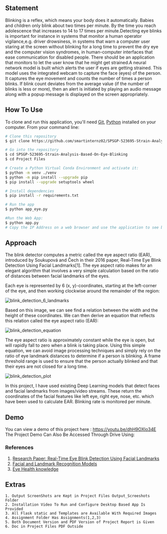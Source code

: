 ## Statement
Blinking is a reflex, which means your body does it automatically. Babies and children only blink about two times per minute. By the time you reach adolescence that increases to 14 to 17 times per minute.Detecting eye blinks is important for instance in systems that monitor a human operator vigilance,e.g. driver drowsiness, in systems that warn a computer user staring at the screen without blinking for a long time to prevent the dry eye and the computer vision syndromes, in human-computer interfaces that ease communication for disabled people. There should be an application that monitors to let the user know that he might get strained.A neural network model is built which alerts the user if eyes are getting strained. This model uses the integrated webcam to capture the face (eyes) of the person. It captures the eye movement and counts the number of times a person blinks. If blink count deviates from the average value (if the number of blinks is less or more), then an alert is initiated by playing an audio message along with a popup message is displayed on the screen appropriately.
## How To Use



To clone and run this application, you'll need [Git](https://git-scm.com), [Python](https://www.python.org/) installed on your computer. From your command line:

```bash
# Clone this repository
$ git clone https://github.com/smartinternz02/SPSGP-523695-Strain-Analysis-Based-On-Eye-Blinking.git

# Go into the repository
$ cd SPSGP-523695-Strain-Analysis-Based-On-Eye-Blinking
$ cd Project Files

# Create a Python Virtual Conda Environment and activate it: 
$ python -m venv ./venv
$ python -m pip install --upgrade pip
$ pip install --upgrade setuptools wheel

# Install dependencies
$ pip install -r requirements.txt

# Run the app
$ python app_eye.py

#Run the Web App:
$ python app.py
# Copy the IP Address on a web browser and use the application to see blink detection in real-time

```


## Approach

The blink detector computes a metric called the eye aspect ratio (EAR), introduced by Soukupová and Čech in their 2016 paper, Real-Time Eye Blink Detection Using Facial Landmarks[1]. The eye aspect ratio makes for an elegant algorithm that involves a very simple calculation based on the ratio of distances between facial landmarks of the eyes. 

Each eye is represented by 6 (x, y)-coordinates, starting at the left-corner of the eye, and then working clockwise around the remainder of the region:

![blink_detection_6_landmarks](https://user-images.githubusercontent.com/37685052/91079233-6ccfdf00-e661-11ea-8804-25269701d328.jpg) 

Based on this image, we can see find a relation between the width and the height of these coordinates. We can then derive an equation that reflects this relation called the eye aspect ratio (EAR): 

![blink_detection_equation](https://user-images.githubusercontent.com/37685052/91079328-8a04ad80-e661-11ea-90b7-01d89fad71d2.png)

The eye aspect ratio is approximately constant while the eye is open, but will rapidly fall to zero when a blink is taking place. Using this simple equation, we can avoid image processing techniques and simply rely on the ratio of eye landmark distances to determine if a person is blinking. A frame threshold range is used to ensure that the person actually blinked and that their eyes are not closed for a long time.

![blink_detection_plot](https://user-images.githubusercontent.com/37685052/91079315-87a25380-e661-11ea-9f03-9c32bee8f9cc.jpg)

In this project, I have used existing Deep Learning models that detect faces and facial landmarks from images/video streams. These return the coordinates of the facial features like left eye, right eye, nose, etc. which have been used to calculate EAR. Blinking rate is monitored per minute.


## Demo 

You can view a demo of this project here : https://youtu.be/dhH9OXlo34E
The Project Demo Can Also Be Accessed Through Drive Using: 

### References

1. [Research Paper: Real-Time Eye Blink Detection Using Facial Landmarks](http://vision.fe.uni-lj.si/cvww2016/proceedings/papers/05.pdf)
2. [Facial and Landmark Recognition Models](http://dlib.net/)
3. [Eye Health knowledge](https://visionsource.com/blog/are-you-blinking-enough/)

## Extras
    1. Output ScreenShots are Kept in Project Files Output_Screeshots Folder
    2. Installation Video To Run and Configure Desktop Based App Is Provided
    3. All Flask static and Templates are Available With Required Images
    4. Assignment Folder Has Assignments(1,2,3)
    5. Both Document Version and PDF Version of Project Report is Given
    6. Doc in Project Files PDF Outside